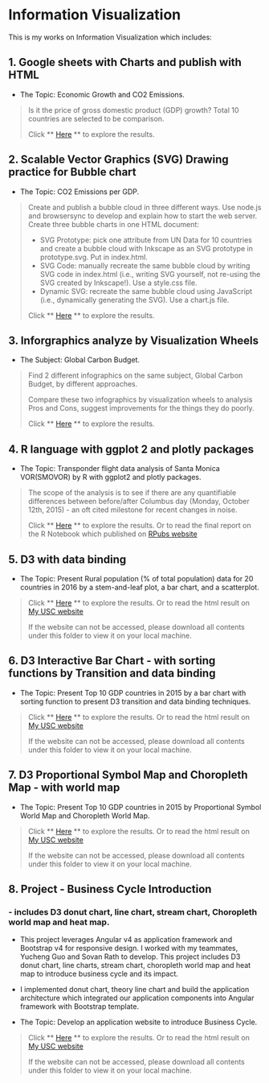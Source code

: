 # Information Visualization
This is my works on Information Visualization which includes:

## 1. Google sheets with Charts and publish with HTML
* The Topic: Economic Growth and CO2 Emissions. 
> Is it the price of gross domestic product (GDP) growth?  Total 10 countries are selected to be comparison.
>
> Click ** [Here](https://github.com/Cheng-Lin-Li/InformationVisualization/tree/master/GoogleSheets) ** to explore the results.

## 2. Scalable Vector Graphics (SVG) Drawing practice for Bubble chart
* The Topic: CO2 Emissions per GDP. 
> Create and publish a bubble cloud in three different ways. Use node.js and browsersync to develop and explain how to start the web server.
> Create three bubble charts in one HTML document:
> * SVG Prototype: pick one attribute from UN Data for 10 countries and create a bubble cloud with Inkscape as an SVG prototype in prototype.svg. Put in index.html.
> * SVG Code: manually recreate the same bubble cloud by writing SVG code in index.html (i.e., writing SVG yourself, not re-using the SVG created by Inkscape!). Use a style.css file.
> * Dynamic SVG: recreate the same bubble cloud using JavaScript (i.e., dynamically generating the SVG). Use a chart.js file.
>
> Click ** [Here](https://github.com/Cheng-Lin-Li/InformationVisualization/tree/master/SVG) ** to explore the results.

## 3. Inforgraphics analyze by Visualization Wheels
* The Subject: Global Carbon Budget.
> Find 2 different infographics on the same subject, Global Carbon Budget, by different approaches. 
>
> Compare these two infographics by visualization wheels to analysis Pros and Cons, suggest improvements for the things they do poorly.
>
> Click ** [Here](https://github.com/Cheng-Lin-Li/InformationVisualization/tree/master/VisualizationWheels) ** to explore the results.
>

## 4. R language with ggplot 2 and plotly packages
* The Topic: Transponder flight data analysis of Santa Monica VOR(SMOVOR) by R with ggplot2 and plotly packages.
>The scope of the analysis is to see if there are any quantifiable differences between before/after Columbus day (Monday, October 12th, 2015) - an oft cited milestone for recent changes in noise.
>
> Click ** [Here](https://github.com/Cheng-Lin-Li/InformationVisualization/tree/master/R_ggplot2) ** to explore the results.
> Or to read the final report on the R Notebook which published on [RPubs website](http://rpubs.com/Cheng-Lin_Li/309552)


## 5. D3 with data binding
* The Topic: Present Rural population (% of total population) data for 20 countries in 2016 by a stem-and-leaf plot, a bar chart, and a scatterplot.
>
> Click ** [Here](https://github.com/Cheng-Lin-Li/InformationVisualization/tree/master/D3_databinding) ** to explore the results.
> Or to read the html result on [My USC website](http://www-scf.usc.edu/~chenglil/v1.1/a5.html)
>
> If the website can not be accessed, please download all contents under this folder to view it on your local machine.


## 6. D3 Interactive Bar Chart - with sorting functions by Transition and data binding
* The Topic: Present Top 10 GDP countries in 2015 by a bar chart with sorting function to present D3 transition and data binding techniques.
>
> Click ** [Here](https://github.com/Cheng-Lin-Li/InformationVisualization/tree/master/D3_barchart_interactive) ** to explore the results.
> Or to read the html result on [My USC website](http://www-scf.usc.edu/~chenglil/a8/a8.html)
>
> If the website can not be accessed, please download all contents under this folder to view it on your local machine.


## 7. D3 Proportional Symbol Map and Choropleth Map - with world map
* The Topic: Present Top 10 GDP countries in 2015 by Proportional Symbol World Map and Choropleth World Map.
>
> Click ** [Here](https://github.com/Cheng-Lin-Li/InformationVisualization/tree/master/D3_map) ** to explore the results.
> Or to read the html result on [My USC website](http://www-scf.usc.edu/~chenglil/a9/a9.html)
>
> If the website can not be accessed, please download all contents under this folder to view it on your local machine.

## 8. Project - Business Cycle Introduction
### - includes D3 donut chart, line chart, stream chart, Choropleth world map and heat map.
* This project leverages Angular v4 as application framework and Bootstrap v4 for responsive design. I worked with my teammates, Yucheng Guo and Sovan Rath to develop. This project includes D3 donut chart, line charts, stream chart, choropleth world map and heat map to introduce business cycle and its impact.

* I implemented donut chart, theory line chart and build the application architecture which integrated our application components into Angular framework with Bootstrap template.

* The Topic: Develop an application website to introduce Business Cycle.
>
> Click ** [Here](https://github.com/Cheng-Lin-Li/InformationVisualization/tree/master/BusinessCycle) ** to explore the results.
> Or to read the html result on [My USC website](http://www-scf.usc.edu/~chenglil/business_cycle/index.html)
>
> If the website can not be accessed, please download all contents under this folder to view it on your local machine.

